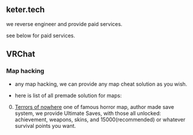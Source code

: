 ## keter.tech

we reverse engineer and provide paid services.

see below for paid services.

## VRChat

### Map hacking

- any map hacking, we can provide any map cheat solution as you wish.

- here is list of all premade solution for maps:

0. [Terrors of nowhere](https://vrchat.com/home/world/wrld_a61cdabe-1218-4287-9ffc-2a4d1414e5bd) one of famous horror map, author made save system, we provide Ultimate Saves, with those all unlocked: achievement, weapons, skins, and 15000(recommended) or whatever survival points you want.
